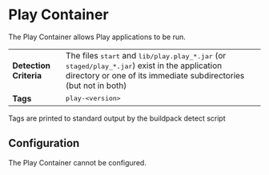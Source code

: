 # Play Container
The Play Container allows Play applications to be run.

<table>
  <tr>
    <td><strong>Detection Criteria</strong></td><td>The files <tt>start</tt> and <tt>lib/play.play_*.jar</tt> (or <tt>staged/play_*.jar</tt>) exist in the application
	directory or one of its immediate subdirectories (but not in both)</td>
  </tr>
  <tr>
    <td><strong>Tags</strong></td><td><tt>play-&lt;version&gt;</tt></td>
  </tr>
</table>
Tags are printed to standard output by the buildpack detect script

## Configuration
The Play Container cannot be configured.


